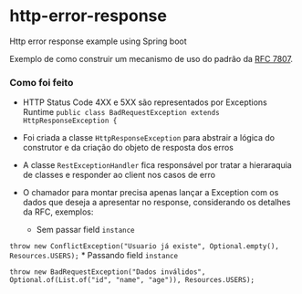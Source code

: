 # http-error-response
Http error response example using Spring boot

Exemplo de como construir um mecanismo de uso do padrão da [RFC 7807](https://tools.ietf.org/rfc/rfc7807.txt).

### Como foi feito

* HTTP Status Code 4XX e 5XX são representados por Exceptions Runtime
`public class BadRequestException extends HttpResponseException {`

* Foi criada a classe `HttpResponseException` para abstrair a lógica do construtor e da criação do objeto de resposta dos erros
* A classe `RestExceptionHandler` fica responsável por tratar a hieraraquia de classes e responder ao client nos casos de erro
* O chamador para montar precisa apenas lançar a Exception com os dados que deseja a apresentar no response, considerando os detalhes da RFC, exemplos:

	* Sem passar field `instance`
	
`throw new ConflictException("Usuario já existe", Optional.empty(), Resources.USERS);`
	* Passando field `instance`
	
`throw new BadRequestException("Dados inválidos", Optional.of(List.of("id", "name", "age")), Resources.USERS);`

